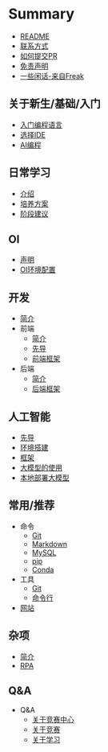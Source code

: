 # Summary

* [README](README.md)
* [联系方式](手册/联系方式.md)
* [如何提交PR](手册/如何提交PR.md)
* [免责声明](手册/免责声明.md)
* [一些闲话-来自Freak](手册/一些闲话.md)

## 关于新生/基础/入门
* [入门编程语言](入门/快速入门编程语言.md)
* [选择IDE](入门/选择IDE.md)
* [AI编程](入门/AI编程.md)

## 日常学习
* [介绍](日常/介绍.md)
* [培养方案](日常/培养方案.md)
* [阶段建议](日常/阶段建议.md)

## OI
* [声明](OI/声明.md)
* [OI环境配置](https://www.luogu.com.cn/article/3lxrdehh)

## 开发
* [简介](开发/简介.md)
* 前端
    * [简介](开发/前端/简介.md)
    * [先导](开发/前端/先导.md)
    * [前端框架](开发/前端/前端框架.md)
* 后端
    * [简介](开发/后端/简介.md)
    * [后端框架](开发/后端/后端框架.md)

## 人工智能
* [先导](人工智能/先导.md)
* [环境搭建](人工智能/环境搭建.md)
* [框架](人工智能/框架.md)
* [大模型的使用](人工智能/大模型.md)
* [本地部署大模型](人工智能/部署大模型.md)

## 常用/推荐
* 命令
    * [Git](常用/命令/Git.md)
    * [Markdown](常用/命令/Markdown.md)
    * [MySQL](常用/命令/MySQL.md)
    * [pip](常用/命令/pip.md)
    * [Conda](常用/命令/Conda.md)
* 工具
    * [Git](常用/工具/Git.md)
    * [命令行](常用/工具/命令行.md)
* [网站](常用/网站.md)

## 杂项
* [简介](杂项/简介.md)
* [RPA](杂项/RPA.md)

## Q&A
* Q&A
    * [关于竞赛中心](QA/关于竞赛中心.md)
    * [关于竞赛](QA/关于竞赛.md)
    * [关于学习](QA/关于学习.md)

